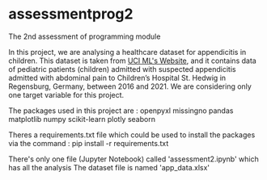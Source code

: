 # assessmentprog2
The 2nd assessment of programming module 

In this project, we are analysing a healthcare dataset for appendicitis in children.
This dataset is taken from [UCI ML's Website](https://archive.ics.uci.edu/dataset/938/regensburg+pediatric+appendicitis), 
and it contains data of pediatric patients (children) admitted with suspected appendicitis admitted with abdominal pain to Children’s Hospital St. Hedwig in Regensburg, Germany, between 2016 and 2021.
We are considering only one target variable for this project.

The packages used in this project are :
openpyxl
missingno
pandas
matplotlib
numpy
scikit-learn
plotly
seaborn

Theres a requirements.txt file which could be used to install the packages via the command :
pip install -r requirements.txt

There's only one file (Jupyter Notebook) called 'assessment2.ipynb' which has all the analysis
The dataset file is named 'app_data.xlsx'
